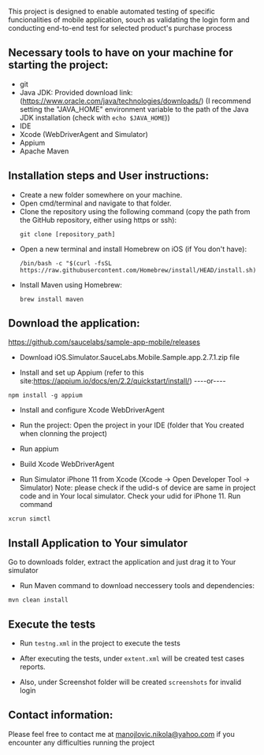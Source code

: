 
This project is designed to enable automated testing of specific funcionalities of mobile application, souch as validating the login form and conducting end-to-end test for selected product's purchase process

## Necessary tools to have on your machine for starting the project:
   - git
   - Java JDK: Provided download link: (https://www.oracle.com/java/technologies/downloads/)
   (I recommend setting the "JAVA_HOME" environment variable to the path
   of the Java JDK installation (check with `echo $JAVA_HOME`))
   - IDE
- Xcode (WebDriverAgent and Simulator)
- Appium
- Apache Maven

## Installation steps and User instructions:
   - Create a new folder somewhere on your machine.
   - Open cmd/terminal and navigate to that folder.
   - Clone the repository using the following command (copy the path from the GitHub repository, either using https or ssh):
     ```
     git clone [repository_path]
     ```
   - Open a new terminal and install Homebrew on iOS (if You don't have):
     ```
     /bin/bash -c "$(curl -fsSL https://raw.githubusercontent.com/Homebrew/install/HEAD/install.sh)"
     ```
   - Install Maven using Homebrew:
     ```
     brew install maven
     ```
## Download the application:
https://github.com/saucelabs/sample-app-mobile/releases
- Download iOS.Simulator.SauceLabs.Mobile.Sample.app.2.7.1.zip file

- Install and set up Appium
 (refer to this site:https://appium.io/docs/en/2.2/quickstart/install/)
----or----
``` 
npm install -g appium

```
- Install and configure Xcode WebDriverAgent

- Run the project:
Open the project in your IDE
(folder that You created when clonning the project)

- Run appium

- Build Xcode WebDriverAgent

- Run Simulator iPhone 11 from Xcode
(Xcode -> Open Developer Tool -> Simulator)
Note: please check if the udid-s of device are same in project code and in Your local simulator.
Check your udid for iPhone 11. Run command
```
xcrun simctl

```
## Install Application to Your simulator
Go to downloads folder, extract the application and just drag it to Your simulator

- Run Maven command to download neccessery tools and dependencies:
```
mvn clean install
```

## Execute the tests 
- Run  `testng.xml` in the project to execute the tests

- After executing the tests, under `extent.xml` will be created test cases reports.
- Also, under Screenshot folder will be created `screenshots` for invalid login



## Contact information:
Please feel free to contact me at manojlovic.nikola@yahoo.com if you encounter any difficulties running the project



